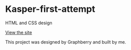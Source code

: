 # Kasper-first-attempt
HTML and CSS design

[View the site](https://khql3d.github.io/Kasper-first-attempt/)

This project was designed by Graphberry and built by me.
